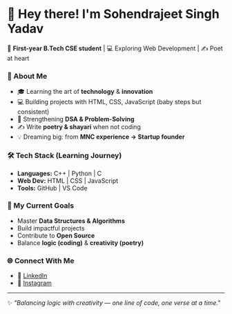 # 👋 Hey there! I'm Sohendrajeet Singh Yadav  

🚀 **First-year B.Tech CSE student** | 💻 Exploring Web Development | ✍️ Poet at heart  

### 🌟 About Me  
- 🎓 Learning the art of **technology** & **innovation**  
- 💻 Building projects with HTML, CSS, JavaScript (baby steps but consistent)  
- 📖 Strengthening **DSA & Problem-Solving**  
- ✍️ Write **poetry & shayari** when not coding  
- 💡 Dreaming big: from **MNC experience → Startup founder**  

### 🛠️ Tech Stack (Learning Journey)  
- **Languages:** C++ | Python | C
- **Web Dev:** HTML | CSS | JavaScript  
- **Tools:** GitHub | VS Code  

### 🎯 My Current Goals  
- Master **Data Structures & Algorithms**  
- Build impactful projects  
- Contribute to **Open Source**  
- Balance **logic (coding)** & **creativity (poetry)**  

### 🌐 Connect With Me  
- 💼 [LinkedIn](https://www.linkedin.com/in/sohendrajeet-singh-yadav-451765378)  
- 📝 [Instagram](https://www.instagram.com/sohendrajeetsinghyadav)  

---

✨ *"Balancing logic with creativity — one line of code, one verse at a time."*  
